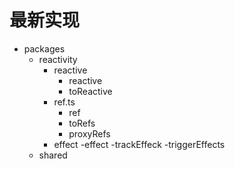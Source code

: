 # 最新实现

- packages
  - reactivity
    - reactive
      - reactive
      - toReactive
    - ref.ts
      - ref
      - toRefs
      - proxyRefs
    - effect
      -effect
      -trackEffeck
      -triggerEffects
  - shared
